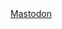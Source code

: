 <html>
<head>
<title>My website</title>
</head>
<body> <a rel="me" href="https://oldbytes.space/@wiebow">Mastodon</a>
</body>
</html>